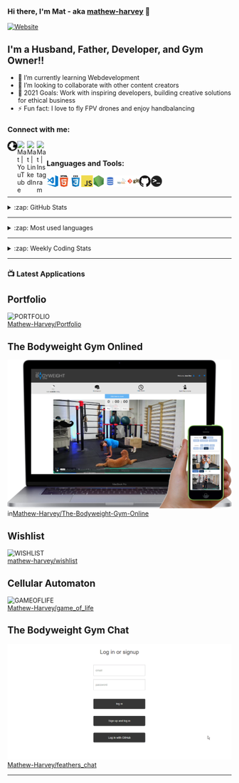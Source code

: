 ### Hi there, I'm Mat - aka [mathew-harvey][website] 👋

[![Website](https://img.shields.io/website?label=thebodyweightgym.net&style=for-the-badge&url=https%3A%2F%2Fthebodyweightgym.net)](https://www.thebodyweightgym.net/the-bodyweight-gym-online)


## I'm a Husband, Father, Developer, and Gym Owner!!

- 🌱 I’m currently learning Webdevelopment
- 👯 I’m looking to collaborate with other content creators
- 🥅 2021 Goals: Work with inspiring developers, building creative solutions for ethical business
- ⚡ Fun fact: I love to fly FPV drones and enjoy handbalancing

### Connect with me:

[<img align="left" alt="thebodyweightgym.net" width="22px" src="https://raw.githubusercontent.com/iconic/open-iconic/master/svg/globe.svg" />][website]
[<img align="left" alt="Mat | YouTube" width="22px" src="https://cdn.jsdelivr.net/npm/simple-icons@v3/icons/youtube.svg" />][youtube]
[<img align="left" alt="Mat | LinkedIn" width="22px" src="https://cdn.jsdelivr.net/npm/simple-icons@v3/icons/linkedin.svg" />][linkedin]
[<img align="left" alt="Mat | Instagram" width="22px" src="https://cdn.jsdelivr.net/npm/simple-icons@v3/icons/instagram.svg" />][instagram]

<br />

### Languages and Tools:

<img align="left" alt="Visual Studio Code" width="26px" src="https://raw.githubusercontent.com/github/explore/80688e429a7d4ef2fca1e82350fe8e3517d3494d/topics/visual-studio-code/visual-studio-code.png" />
<img align="left" alt="HTML5" width="26px" src="https://raw.githubusercontent.com/github/explore/80688e429a7d4ef2fca1e82350fe8e3517d3494d/topics/html/html.png" />
<img align="left" alt="CSS3" width="26px" src="https://raw.githubusercontent.com/github/explore/80688e429a7d4ef2fca1e82350fe8e3517d3494d/topics/css/css.png" />
<img align="left" alt="JavaScript" width="26px" src="https://raw.githubusercontent.com/github/explore/80688e429a7d4ef2fca1e82350fe8e3517d3494d/topics/javascript/javascript.png" />
<img align="left" alt="Node.js" width="26px" src="https://raw.githubusercontent.com/github/explore/80688e429a7d4ef2fca1e82350fe8e3517d3494d/topics/nodejs/nodejs.png" />
<img align="left" alt="SQL" width="26px" src="https://raw.githubusercontent.com/github/explore/80688e429a7d4ef2fca1e82350fe8e3517d3494d/topics/sql/sql.png" />
<img align="left" alt="MySQL" width="26px" src="https://raw.githubusercontent.com/github/explore/80688e429a7d4ef2fca1e82350fe8e3517d3494d/topics/mysql/mysql.png" />
<img align="left" alt="Git" width="26px" src="https://raw.githubusercontent.com/github/explore/80688e429a7d4ef2fca1e82350fe8e3517d3494d/topics/git/git.png" />
<img align="left" alt="GitHub" width="26px" src="https://raw.githubusercontent.com/github/explore/78df643247d429f6cc873026c0622819ad797942/topics/github/github.png" />
<img align="left" alt="Terminal" width="26px" src="https://raw.githubusercontent.com/github/explore/80688e429a7d4ef2fca1e82350fe8e3517d3494d/topics/terminal/terminal.png" />

<br />
<br />

---
<details>
<summary>:zap: GitHub Stats</summary>

<img align="left" alt="Mat's GitHub Stats" src="https://github-readme-stats.vercel.app/api?username=mathew-harvey&show_icons=true&hide_border=true" />
  

</details>

---
<details>
<summary>:zap: Most used languages</summary>

<img align="left" alt="Mat's GitHub Stats" src="https://github-readme-stats.vercel.app/api/top-langs/?username=mathew-harvey&langs_count=8" />

</details>

---
<details>
<summary>:zap: Weekly Coding Stats</summary>

<img align="left" alt="Mat's Coding Stats" src="https://github-readme-stats.vercel.app/api/wakatime?username=mathewharvey" />

</details>

---
### 📺 Latest Applications

<!-- YOUTUBE:START -->
## Portfolio
![PORTFOLIO](/assets/Portfolio.gif) <br> [Mathew-Harvey/Portfolio](https://mathew-harvey.github.io/portfolio/)
## The Bodyweight Gym Onlined
![THEBODYWEIGHTGYMONLINE](/assets/tbwgonlinedemo.png) <br> in[Mathew-Harvey/The-Bodyweight-Gym-Online](https://github.com/Mathew-Harvey/The-Bodyweight-Gym-Online)
## Wishlist
![WISHLIST](/assets/wishlistdemo.gif) <br> [mathew-harvey/wishlist](https://github.com/Mathew-Harvey/wish-list)
## Cellular Automaton
![GAMEOFLIFE](/assets/gol.gif) <br> [Mathew-Harvey/game_of_life](https://github.com/Mathew-Harvey/game_of_life)
## The Bodyweight Gym Chat
![THEBODYWEIGHTGYMCHAT](/assets/CHAT.gif) <br> [Mathew-Harvey/feathers_chat](https://github.com/Mathew-Harvey/feathers_chat)



---


[website]: https://www.thebodyweightgym.net/the-bodyweight-gym-online
[youtube]: https://www.youtube.com/channel/UCsmQBMATmOL14n-v53jug8Q
[instagram]: https://www.instagram.com/the_bodyweight_gym/
[linkedin]: https://www.linkedin.com/in/mathew-harvey/
